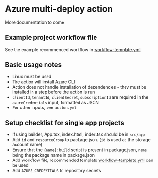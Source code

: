 # Azure multi-deploy action

More documentation to come  

## Example project workflow file
See the example recommended workflow in [workflow-template.yml](https://github.com/DHI-GRAS/azure-multi-deploy-action/blob/main/action.yml)

## Basic usage notes

- Linux must be used
- The action will install Azure CLI
- Action does not handle installation of dependencies - they must be installed in a step before the action is run
- `clientId`, `tenantId`, `clientSecret`, `subscriptionId` are required in the `azureCredentials` input, formatted as JSON
- For other inputs, see `action.yml`


## Setup checklist for single app projects

- If using builder, App.tsx, index.html, index.tsx should be in `src/app`
- Add `id` and `resourceGroup` to package.json. (`id` is used as the storage account name)
- Ensure that the `{name}:build` script is present in package.json, `name` being the package name in package.json
- Add workflow file, recommended template [workflow-template.yml](https://github.com/DHI-GRAS/azure-multi-deploy-action/blob/main/action.yml) can be used
- Add `AZURE_CREDENTIALS` to repository secrets
